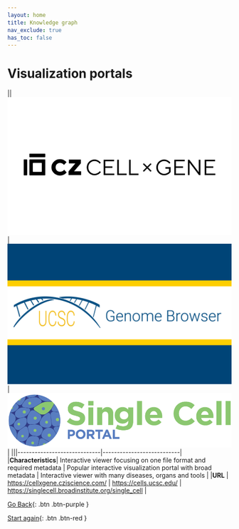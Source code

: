 ```yaml
---
layout: home
title: Knowledge graph
nav_exclude: true
has_toc: false
---
```

# Visualization portals

||![cellxgene](../assets/cellxgene.png)|![Cell Browser](../assets/cell_browser.png)| ![Single Cell portal](../assets/scp.png) |
|||-----------------------------|---------------------------|
|**Characteristics**| Interactive viewer focusing on one file format and required metadata | Popular interactive visualization portal with broad metadata | Interactive viewer with many diseases, organs and tools |
|**URL** | https://cellxgene.cziscience.com/  | https://cells.ucsc.edu/ | https://singlecell.broadinstitute.org/single_cell |

[Go Back](5_specific_gene.html){: .btn .btn-purple }

[Start again](../index.html){: .btn .btn-red }